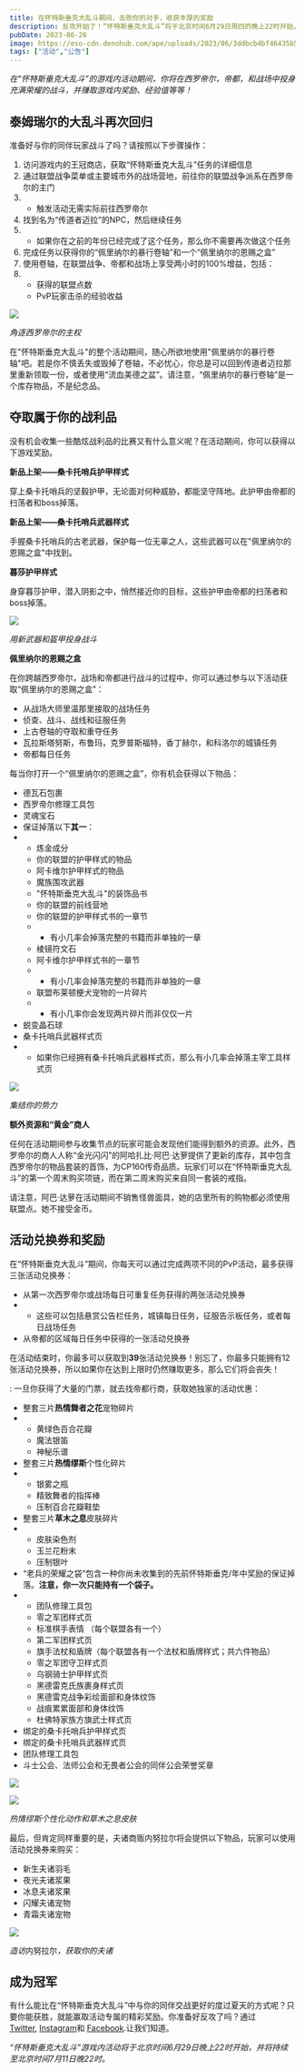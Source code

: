 ```yaml
---
title: 在怀特斯垂克大乱斗期间，击败你的对手，收获丰厚的奖励
description: 反攻开始了！“怀特斯垂克大乱斗”将于北京时间6月29日周四的晚上22时开始，并持续到北京时间7月11日晚上22时。在此次游戏活动期间，你可以通过参与《上古卷轴OL》的各种PvP模式，享受联盟点和经验点的显著提升，并赢得令人兴奋的游戏奖励。
pubDate: 2023-06-26
image: https://eso-cdn.denohub.com/ape/uploads/2023/06/3ddbcb4bf46435b5155c21679956864a.jpg
tags: ["活动","公告"]
---
```


_在“怀特斯垂克大乱斗”的游戏内活动期间，你将在西罗帝尔，帝都，和战场中投身充满荣耀的战斗，并赚取游戏内奖励、经验值等等！_

## 泰姆瑞尔的大乱斗再次回归

准备好与你的同伴玩家战斗了吗？请按照以下步骤操作：

1. 访问游戏内的王冠商店，获取“怀特斯垂克大乱斗”任务的详细信息
2. 通过联盟战争菜单或主要城市外的战场营地，前往你的联盟战争派系在西罗帝尔的主门
3.
   - 触发活动无需实际前往西罗帝尔
4. 找到名为“传道者迈拉”的NPC，然后继续任务
5.
   - 如果你在之前的年份已经完成了这个任务，那么你不需要再次做这个任务
6. 完成任务以获得你的“佩里纳尔的暴行卷轴”和一个“佩里纳尔的恩赐之盒”
7. 使用卷轴，在联盟战争、帝都和战场上享受两小时的100%增益，包括：
8.
   - 获得的联盟点数
   - PvP玩家击杀的经验收益

![](https://eso-cdn.denohub.com/ape/uploads/2023/05/3a8b4e07dce891197c96d10eff00516d.jpg)

<p class="text-gray-500 text-sm text-center"><i>角逐西罗帝尔的主权</i></p>

在"怀特斯垂克大乱斗"的整个活动期间，随心所欲地使用"佩里纳尔的暴行卷轴"吧。若是你不慎丢失或毁掉了卷轴，不必忧心，你总是可以回到传道者迈拉那里重新领取一份，或者使用“流血美德之盆”。请注意，“佩里纳尔的暴行卷轴”是一个库存物品，不是纪念品。

## 夺取属于你的战利品

没有机会收集一些酷炫战利品的比赛又有什么意义呢？在活动期间，你可以获得以下游戏奖励。

**新品上架——桑卡托哨兵护甲样式**

穿上桑卡托哨兵的坚毅护甲，无论面对何种威胁，都能坚守阵地。此护甲由帝都的扫荡者和boss掉落。

**新品上架——桑卡托哨兵武器样式**

手握桑卡托哨兵的古老武器，保护每一位无辜之人，这些武器可以在"佩里纳尔的恩赐之盒"中找到。

**暮莎护甲样式**

身穿暮莎护甲，潜入阴影之中，悄然接近你的目标，这些护甲由帝都的扫荡者和boss掉落。

![](https://eso-cdn.denohub.com/ape/uploads/2023/06/4389ffc83f4f14725b702aa7d82cbdc4.jpg)

<p class="text-gray-500 text-sm text-center"><i>用新武器和盔甲投身战斗</i></p>

**佩里纳尔的恩赐之盒**

在你跨越西罗帝尔，战场和帝都进行战斗的过程中，你可以通过参与以下活动获取“佩里纳尔的恩赐之盒”：

- 从战场大师里温那里接取的战场任务
- 侦查、战斗、战线和征服任务
- 上古卷轴的夺取和重夺任务
- 瓦拉斯塔努斯，布鲁玛，克罗普斯福特，香丁赫尔，和科洛尔的城镇任务
- 帝都每日任务

每当你打开一个“佩里纳尔的恩赐之盒”，你有机会获得以下物品：

- 德瓦石包裹
- 西罗帝尔修理工具包
- 灵魂宝石
- 保证掉落以下**其一**：
-
  - 炼金成分
  - 你的联盟的护甲样式的物品
  - 阿卡维尔护甲样式的物品
  - 魔族围攻武器
  - "怀特斯垂克大乱斗"的装饰品书
  - 你的联盟的前线营地
  - 你的联盟的护甲样式书的一章节
  -
    - 有小几率会掉落完整的书籍而非单独的一章
  - 棱镜符文石
  - 阿卡维尔护甲样式书的一章节
  -
    - 有小几率会掉落完整的书籍而非单独的一章
  - 联盟布莱顿梗犬宠物的一片碎片
  -
    - 有小几率你会发现两片碎片而非仅仅一片
- 蜕变晶石球
- 桑卡托哨兵武器样式页
-
  - 如果你已经拥有桑卡托哨兵武器样式页，那么有小几率会掉落主宰工具样式页

![](https://eso-cdn.denohub.com/ape/uploads/2023/06/5fab3e5bafd807fec26e1bb860a0acaa.jpg)

<p class="text-gray-500 text-sm text-center"><i>集结你的势力</i></p>

**额外资源和“黄金”商人**

任何在活动期间参与收集节点的玩家可能会发现他们能得到额外的资源。此外，西罗帝尔的商人人称“金光闪闪”的阿哈扎比·阿巴·达萝提供了更新的库存，其中包含西罗帝尔的物品套装的首饰，为CP160传奇品质。玩家们可以在“怀特斯垂克大乱斗”的第一个周末购买项链，而在第二周末购买来自同一套装的戒指。

请注意，阿巴·达萝在活动期间不销售怪兽面具，她的店里所有的购物都必须使用联盟点。她不接受金币。

## 活动兑换券和奖励

在“怀特斯垂克大乱斗”期间，你每天可以通过完成两项不同的PvP活动，最多获得三张活动兑换券：

- 从第一次西罗帝尔或战场每日可重复任务获得的两张活动兑换券
-
  - 这些可以包括悬赏公告栏任务，城镇每日任务，征服告示板任务，或者每日战场任务
- 从帝都的区域每日任务中获得的一张活动兑换券

在活动结束时，你最多可以获取到**39**张活动兑换券！别忘了，你最多只能拥有12张活动兑换券，所以如果你在达到上限时仍然赚取更多，那么它们将会丧失！

: 一旦你获得了大量的门票，就去找帝都行商，获取她独家的活动优惠：

- 整套三片**热情舞者之花**宠物碎片
-
  - 黄绿色百合花瓣
  - 魔法银笛
  - 神秘乐谱
- 整套三片**热情缪斯**个性化碎片
-
  - 银雾之瓶
  - 精致舞者的指挥棒
  - 压制百合花瓣鞋垫
- 整套三片**草木之息**皮肤碎片
-
  - 皮肤染色剂
  - 玉兰花粉末
  - 压制银叶
- “老兵的荣耀之袋”包含一种你尚未收集到的先前怀特斯垂克/年中奖励的保证掉落。**注意，你一次只能持有一个袋子。**
-
  - 团队修理工具包
  - 零之军团样式页
  - 标准棋手表情 （每个联盟各有一个）
  - 第二军团样式页
  - 旗手法杖和盾牌（每个联盟各有一个法杖和盾牌样式；共六件物品）
  - 零之军团守卫样式页
  - 乌钢骑士护甲样式页
  - 黑德雷克氏族裹身样式页
  - 黑德雷克战争彩绘面部和身体纹饰
  - 战痕累累面部和身体纹饰
  - 杜佛特家族方旗武士样式页
- 绑定的桑卡托哨兵护甲样式页
- 绑定的桑卡托哨兵武器样式页
- 团队修理工具包
- 斗士公会、法师公会和无畏者公会的同伴公会荣誉奖章

![](https://eso-cdn.denohub.com/ape/uploads/2023/06/827ea0f51212edc4a99e942a50ae31a4.jpg)

![](https://eso-cdn.denohub.com/ape/uploads/2023/06/f5da7a5ef24bcda4897b0d3ec9ab03fc.jpg)

<p class="text-gray-500 text-sm text-center"><i>热情缪斯个性化动作和草木之息皮肤</i></p>

最后，但肯定同样重要的是，夫诸商贩内努拉尔将会提供以下物品，玩家可以使用活动兑换券来购买：

- 新生夫诸羽毛
- 夜光夫诸浆果
- 冰息夫诸浆果
- 闪耀夫诸宠物
- 青霜夫诸宠物

![](https://eso-cdn.denohub.com/ape/uploads/2023/06/dc0df2fd14d1a13961e0c2f767083484.jpg)

<p class="text-gray-500 text-sm text-center"><i>造访</i>内努拉尔<i>，获取你的夫诸</i></p>

## 成为冠军

有什么能比在“怀特斯垂克大乱斗”中与你的同伴交战更好的度过夏天的方式呢？只要你能获胜，就能赢取活动专属的精彩奖励。你准备好反攻了吗？通过
[Twitter](https://twitter.com/TESOnline), [Instagram](https://www.instagram.com/elderscrollsonline/)和 [Facebook](https://www.facebook.com/elderscrollsonline).让我们知道。

_“怀特斯垂克大乱斗”游戏内活动将于北京时间6月29日晚上22时开始，并将持续至北京时间7月11日晚22时。_
